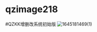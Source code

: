 # qzimage218
#QZKK增删改系统初始版
![1645181469(1)](https://user-images.githubusercontent.com/71054627/154669125-37c614c2-acf8-4772-9f8e-9a4500d9ddf7.jpg)
